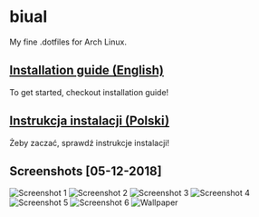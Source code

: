 # biual

My fine .dotfiles for Arch Linux.

## [Installation guide (English)](https://gitlab.com/dawidpotocki/biual/wikis/English/Installation-guide)
To get started, checkout installation guide!

## [Instrukcja instalacji (Polski)](https://gitlab.com/dawidpotocki/biual/wikis/Polski/Instrukcja-instalacji)
Żeby zaczać, sprawdź instrukcje instalacji!

## Screenshots [05-12-2018]
![Screenshot 1](https://imgur.com/ohgZNgL.png)
![Screenshot 2](https://imgur.com/Io8KYl4.png)
![Screenshot 3](https://imgur.com/FauCwQg.png)
![Screenshot 4](https://imgur.com/Amj10IA.png)
![Screenshot 5](https://imgur.com/6uI434E.png)
![Screenshot 6](https://imgur.com/wUabV2W.png)
![Wallpaper](https://cdn.dribbble.com/users/5031/screenshots/3713646/attachments/832536/wallpaper_mikael_gustafsson.png)
